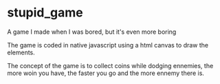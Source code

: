 # stupid_game
A game I made when I was bored, but it's even more boring

The game is coded in native javascript using a html canvas to draw the elements.

The concept of the game is to collect coins while dodging ennemies, the more woin you have, the faster you go and the more ennemy there is.
